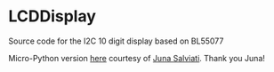 # LCDDisplay
Source code for the I2C 10 digit display based on BL55077

Micro-Python version [here](https://github.com/antigones/TC_LCDDisplay10_Arduino_micropy) courtesy of [Juna Salviati](https://github.com/antigones). Thank you Juna!
